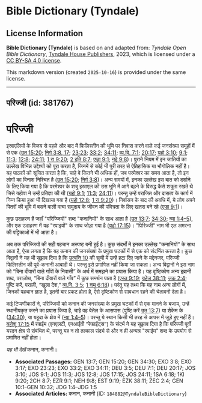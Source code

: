 # Bible Dictionary (Tyndale)

## License Information

**Bible Dictionary (Tyndale)** is based on and adapted from: _Tyndale Open Bible Dictionary_, [Tyndale House Publishers](https://tyndaleopenresources.com/), 2023, which is licensed under a [CC BY-SA 4.0 license](https://creativecommons.org/licenses/by-sa/4.0/legalcode.en).

This markdown version (created `2025-10-16`) is provided under the same license.



--------------------------------

## परिज्जी (id: 381767)

परिज्जी
=======

इस्राएलियों के विजय से पहले और बाद में फिलिस्तीन की भूमि पर निवास करने वाले कई जनसंख्या समूहों में से एक ([उत 15:20](https://ref.ly/Gen15:20); [निर्ग 3:8, 17](https://ref.ly/Exod3:8,Exod3:17); [23:23](https://ref.ly/Exod23:23); [33:2](https://ref.ly/Exod33:2); [34:11](https://ref.ly/Exod34:11); [व्य.वि. 7:1](https://ref.ly/Deut7:1); [20:17](https://ref.ly/Deut20:17); [यहो 3:10](https://ref.ly/Josh3:10); [9:1](https://ref.ly/Josh9:1); [11:3](https://ref.ly/Josh11:3); [12:8](https://ref.ly/Josh12:8); [24:11](https://ref.ly/Josh24:11); [1 रा 9:20](https://ref.ly/1Kgs9:20); [2 इति 8:7](https://ref.ly/2Chr8:7); [एज्रा 9:1](https://ref.ly/Ezra9:1); [नहे 9:8](https://ref.ly/Neh9:8))। पुराने नियम में इन जातियों का उल्लेख विभिन्न उद्देश्यों को पूरा करता है, जिनमें से कोई भी पूरी तरह से ऐतिहासिक या भौगोलिक नहीं है। यह पाठकों को सूचित करता है कि, चाहे वे कितने भी अधिक हों, जब परमेश्वर का समय आता है, तो इन लोगों का विनाश निश्चित है ([उत 15:20](https://ref.ly/Gen15:20); [निर्ग 3:8](https://ref.ly/Exod3:8))। अन्य समयों में, इनका उल्लेख इस बात को दर्शाने के लिए किया गया है कि परमेश्वर के शत्रु इस्राएल की उस भूमि में आगे बढ़ने के विरुद्ध कैसे शत्रुता रखते थे जिसे यहोवा ने उन्हें प्रतिज्ञा की थी ([यहो 9:1](https://ref.ly/Josh9:1); [11:3](https://ref.ly/Josh11:3); [24:11](https://ref.ly/Josh24:11))। परन्तु उन्हें पराजित और दासत्व के कार्य में निम्न किया हुआ भी दिखाया गया है ([यहो 12:8](https://ref.ly/Josh12:8); [1 रा 9:20](https://ref.ly/1Kgs9:20))। निर्वासन के बाद की अवधि में, ये लोग अपने पितरों की भूमि में बसने वाली वाचा समुदाय के जीवन की पवित्रता के लिए खतरा बने रहे ([एज्रा 9:1](https://ref.ly/Ezra9:1))।

कुछ उदाहरण हैं जहाँ "परिज्जियों" शब्द "कनानियों" के साथ आता है ([उत 13:7](https://ref.ly/Gen13:7); [34:30](https://ref.ly/Gen34:30); [न्या 1:4–5](https://ref.ly/Judg1:4-Judg1:5)), और एक उदाहरण में यह "रपाइयों" के साथ जोड़ा गया है ([यहो 17:15](https://ref.ly/Josh17:15))। "पिरिज्जी" नाम भी एल अमरना की पट्टिकाओं में भी आता है।

अब तक परिज्जियों की सही पहचान अस्पष्ट बनी हुई है। कुछ संदर्भों में इनका उल्लेख “कनानियों” के साथ आता है, ऐसा लगता है कि यह कनान की जनसंख्या के प्रमुख घटकों में से एक को संदर्भित करता है। कुछ विद्वानों ने यह भी सुझाव दिया है कि [उत्पत्ति 10](https://ref.ly/Gen10:1-Gen10:32) की सूची में उन्हें हटा दिए जाने के मद्देनजर, परिज्जी फिलिस्तीन की पूर्व\-कनानी आबादी थे। परन्तु इसे प्रमाणित नहीं किया जा सकता। अन्य विद्वानों ने इस नाम को “बिना दीवारों वाले गाँवों के निवासी” के अर्थ में समझने का प्रयास किया है। यह दृष्टिकोण अन्य इब्रानी शब्द, पराज़ोथ, “बिना दीवारों वाले गाँव” में कुछ समर्थन पाता है ([एस्त 9:19](https://ref.ly/Esth9:19); [यहेज 38:11](https://ref.ly/Ezek38:11); [जक 2:4](https://ref.ly/Zech2:4); पुष्टि करें, पराज़ी, “खुला देश,” [व्य.वि. 3:5](https://ref.ly/Deut3:5); [1 शमू 6:18](https://ref.ly/1Sam6:18))। परंतु यह तथ्य कि यह नाम अन्य लोगों में, जिनकी पहचान ज्ञात है, इतनी बार प्रकट होता है, ऐसे दृष्टिकोण से सावधान रहने की चेतावनी देता है।

कई टिप्पणीकारों ने, परिज्जियों को कनान की जनसंख्या के प्रमुख घटकों में से एक मानने के बजाय, उन्हें स्थानीयकृत करने का प्रयास किया है, चाहे वह बेतेल के आसपास (पुष्टि करें [उत 13:7](https://ref.ly/Gen13:7)) या शेकेम के ([34:30](https://ref.ly/Gen34:30)), या यहूदा के क्षेत्र में ([न्या 1:4–5](https://ref.ly/Judg1:4-Judg1:5))। परन्तु ये स्थान किसी भी तरह से आपस में जुड़े हुए नहीं हैं। [यहोशू 17:15](https://ref.ly/Josh17:15) में रपाईम (एनएलटी, एनआईवी “रेफाईट्स”) के संदर्भ ने यह सुझाव दिया है कि परिज्जी पूर्वी यरदन क्षेत्र से संबंधित थे, परन्तु यह न तो तत्काल संदर्भ से और न ही अन्यत्र "रपाईम" शब्द के उपयोग से प्रमाणित नहीं होता।

*यह भी देखें* कनान, कनानी।

* **Associated Passages:** GEN 13:7; GEN 15:20; GEN 34:30; EXO 3:8; EXO 3:17; EXO 23:23; EXO 33:2; EXO 34:11; DEU 3:5; DEU 7:1; DEU 20:17; JOS 3:10; JOS 9:1; JOS 11:3; JOS 12:8; JOS 17:15; JOS 24:11; 1SA 6:18; 1KI 9:20; 2CH 8:7; EZR 9:1; NEH 9:8; EST 9:19; EZK 38:11; ZEC 2:4; GEN 10:1–GEN 10:32; JDG 1:4–JDG 1:5
* **Associated Articles:** कनान, कनानी (ID: `184882@TyndaleBibleDictionary`)

